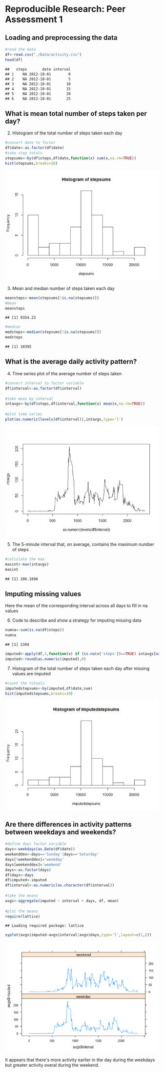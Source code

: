 # Reproducible Research: Peer Assessment 1


## Loading and preprocessing the data


```r
#read the data
df<-read.csv("./Data/activity.csv")
head(df)
```

```
##   steps       date interval
## 1    NA 2012-10-01        0
## 2    NA 2012-10-01        5
## 3    NA 2012-10-01       10
## 4    NA 2012-10-01       15
## 5    NA 2012-10-01       20
## 6    NA 2012-10-01       25
```

## What is mean total number of steps taken per day?

2. Histogram of the total number of steps taken each day

```r
#convert date to factor
df$date<-as.factor(df$date)
#take step totals
stepsums<-by(df$steps,df$date,function(x) sum(x,na.rm=TRUE))
hist(stepsums,breaks=10)
```

![](PA1_template_files/figure-html/unnamed-chunk-2-1.png)

3. Mean and median number of steps taken each day

```r
meansteps<-mean(stepsums[!is.na(stepsums)])
#mean
meansteps
```

```
## [1] 9354.23
```

```r
#median
medsteps<-median(stepsums[!is.na(stepsums)])
medsteps
```

```
## [1] 10395
```

## What is the average daily activity pattern?

4. Time series plot of the average number of steps taken

```r
#convert interval to factor variable
df$interval<-as.factor(df$interval)

#take mean by interval
intavgs<-by(df$steps,df$interval,function(x) mean(x,na.rm=TRUE))

#plot time series
plot(as.numeric(levels(df$interval)),intavgs,type='l')
```

![](PA1_template_files/figure-html/unnamed-chunk-4-1.png)

5. The 5-minute interval that, on average, contains the maximum number of steps

```r
#calculate the max
maxint<-max(intavgs)
maxint
```

```
## [1] 206.1698
```


## Imputing missing values
Here the mean of the corresponding interval across all days to fill in na values 

6. Code to describe and show a strategy for imputing missing data

```r
numna<-sum(is.na(df$steps))
numna
```

```
## [1] 2304
```

```r
imputed<-apply(df,1,function(x) if (is.na(x['steps'])==TRUE) intavgs[names(intavgs)==x['interval']] else x['steps'])
imputed<-round(as.numeric(imputed),0)
```

7. Histogram of the total number of steps taken each day after missing values are imputed

```r
#count the totoals
imputedstepsums<-by(imputed,df$date,sum)
hist(imputedstepsums,breaks=10)
```

![](PA1_template_files/figure-html/unnamed-chunk-7-1.png)

## Are there differences in activity patterns between weekdays and weekends?


```r
#define days factor variable
days<-weekdays(as.Date(df$date))
weekenddex<-days=='Sunday'|days=='Saturday'
days[!weekenddex]='weekday'
days[weekenddex]='weekend'
days<-as.factor(days)
df$days<-days
df$imputed<-imputed
df$interval<-as.numeric(as.character(df$interval))

#take the means
avgs<-aggregate(imputed ~ interval + days, df, mean)

#plot the means
require(lattice)
```

```
## Loading required package: lattice
```

```r
xyplot(avgs$imputed~avgs$interval|avgs$days,type='l',layout=c(1,2))
```

![](PA1_template_files/figure-html/unnamed-chunk-8-1.png)


It appears that there's more activity earlier in the day during the weekdays but greater activity overal during the weekend.
